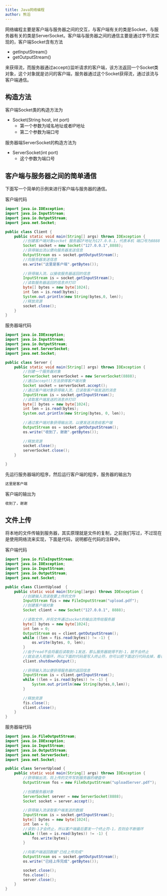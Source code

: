 ```yaml
---
title: Java网络编程
author: 熊滔
---
```


网络编程主要是客户端与服务器之间的交互，与客户端有关的类是Socket，与服务器有关的类是ServerSocket。客户端与服务器之间的通信主要是通过字节流实现的，客户端Socket含有方法

- getInputStream()
- getOutputStream()

来获得流，而服务器通过accept()监听请求的客户端，该方法返回一个Socket类对象，这个对象就是访问的客户端，服务器通过这个Socket获得流，通过该流与客户端通信。

## 构造方法

客户端Socket类的构造方法为

- Socket(String host, int port)
  - 第一个参数为域名地址或者IP地址
  - 第二个参数为端口号

服务器端ServerSocket的构造方法为

- ServerSocket(int port)
  - 这个参数为端口号

## 客户端与服务器之间的简单通信

下面写一个简单的示例来进行客户端与服务器的通信。

客户端代码

```java
import java.io.IOException;
import java.io.InputStream;
import java.io.OutputStream;
import java.net.Socket;

public class Client {
    public static void main(String[] args) throws IOException {
        //创建客户端对象socket 服务器IP地址为127.0.0.1，代表本机 端口号为8888
        Socket socket = new Socket("127.0.0.1",8888);
        //获得输出流以便向服务器发送信息
        OutputStream os = socket.getOutputStream();
        //向服务器发送信息
        os.write("这里是客户端".getBytes());
        
        //获得输入流，以接收服务器返回的信息
        InputStream is = socket.getInputStream();
        //读取服务器返回的信息并打印
        byte[] bytes = new byte[1024];
        int len = is.read(bytes);
        System.out.println(new String(bytes,0, len));
        //释放资源
        socket.close();
    }
}
```

服务器端代码

```java
import java.io.IOException;
import java.io.InputStream;
import java.io.OutputStream;
import java.net.ServerSocket;
import java.net.Socket;

public class Server {
    public static void main(String[] args) throws IOException {
        //创建一个服务器对象
        ServerSocket serverSocket = new ServerSocket(8888);
        //通过accept()方法获得客户端对象
        Socket socket = serverSocket.accept();
        //通过客户端对象获得输入流，已读取客户端发送的消息
        InputStream is = socket.getInputStream();
        //读取客户端发送的消息并打印
        byte[] bytes = new byte[1024];
        int len = is.read(bytes);
        System.out.println(new String(bytes, 0, len));
        
        //通过客户端对象获得输出流，以便发送消息给客户端
        OutputStream os = socket.getOutputStream();
        os.write("收到了，谢谢".getBytes());
        
        //释放资源
        socket.close();
        serverSocket.close();
    }

}
```

先运行服务器端的程序，然后运行客户端的程序，服务器的输出为

```java
这里是客户端
```

客户端的输出为

```java
收到了，谢谢
```

## 文件上传

将本地的文件传输到服务器，其实原理就是文件的复制，之前我们写过，不过现在是使用网络流来实现，下面是代码，说明都在代码的注释中。

客户端代码

```java
import java.io.FileInputStream;
import java.io.IOException;
import java.io.InputStream;
import java.io.OutputStream;
import java.net.Socket;

public class ClientUpload  {
    public static void main(String[]args) throws IOException {
        //创建输入流读取要上传的文件
        InputStream fis = new FileInputStream("upload.pdf");
        //创建客户端对象
        Socket client = new Socket("127.0.0.1", 8888);
        
        //读取文件，并将文件通过socket的输出流传给服务器
        byte[] bytes = new byte[1024];
        int len = 0;
        OutputStream os = client.getOutputStream();
        while ((len = fis.read(bytes)) != -1) {
            os.write(bytes, 0, len);
        }
        //由于read不会将最后读取到-1发送，那么服务器就得不到-1，就不会终止
        //就会进入死循环，所以下面的代码是写入终止符，你可以把下面这行代码去掉，看看会发生什么
        client.shutdownOutput();
        
        //获得输入流以便获得服务器的返回信息
        InputStream is = client.getInputStream();
        while ((len = is.read(bytes)) != -1) {
            System.out.println(new String(bytes,0,len));
        }
        
        //释放资源
        fis.close();
        client.close();
    }
}
```

服务器端代码

```java
import java.io.FileOutputStream;
import java.io.IOException;
import java.io.InputStream;
import java.io.OutputStream;
import java.net.ServerSocket;
import java.net.Socket;

public class ServerUpload {
    public static void main(String[] args) throws IOException {
        //获得输出流，将上传的文件写到服务器的硬盘中
        OutputStream fos = new FileOutputStream("uploadServer.pdf");
        
        //创建服务器对象
        ServerSocket server = new ServerSocket(8888);
        Socket socket = server.accept();
        
        //获得输入流读取客户端发送的数据
        InputStream is = socket.getInputStream();
        byte[] bytes = new byte[1024];
        int len = 0;
        //读到-1才会终止，所以客户端最后要发一个终止符-1，否则会不断循环
        while ((len = is.read(bytes)) != -1) {
            fos.write(bytes);
        }
        
        //向客户端返回数据"已经上传完成"
        OutputStream os = socket.getOutputStream();
        os.write("已经上传完成".getBytes());

        socket.close();
        fos.close();
        server.close();
    }
}
```





<Disqus />